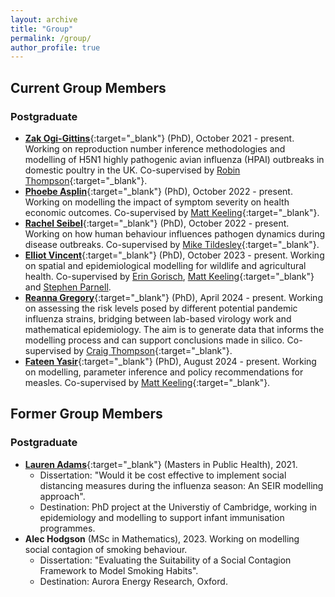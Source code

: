 ```yaml
---
layout: archive
title: "Group"
permalink: /group/
author_profile: true
---
```


## Current Group Members

### Postgraduate

* [**Zak Ogi-Gittins**](https://warwick.ac.uk/fac/sci/mathsys/people/students/mathsysii/gittins/){:target="_blank"} (PhD), October 2021 - present. Working on reproduction number inference methodologies and modelling of H5N1 highly pathogenic avian influenza (HPAI) outbreaks in domestic poultry in the UK. Co-supervised by [Robin Thompson](https://www.robin-thompson.co.uk/){:target="_blank"}.
* [**Phoebe Asplin**](https://warwick.ac.uk/fac/sci/mathsys/people/students/mathsysii/asplin/){:target="_blank"} (PhD), October 2022 - present. Working on modelling the impact of symptom severity on health economic outcomes. Co-supervised by [Matt Keeling](https://warwick.ac.uk/fac/sci/maths/people/staff/matt_keeling/){:target="_blank"}.
* [**Rachel Seibel**](https://warwick.ac.uk/fac/sci/mathsys/people/students/mathsysii/seibel/){:target="_blank"} (PhD), October 2022 - present. Working on how human behaviour influences pathogen dynamics during disease outbreaks. Co-supervised by [Mike Tildesley](https://warwick.ac.uk/fac/sci/lifesci/people/mtildesley/){:target="_blank"}.
* [**Elliot Vincent**](https://warwick.ac.uk/fac/sci/mathsys/people/students/mathsysii/vincent/){:target="_blank"} (PhD), October 2023 - present. Working on spatial and epidemiological modelling for wildlife and agricultural health. Co-supervised by [Erin Gorisch](https://warwick.ac.uk/fac/sci/lifesci/people/egorsich/), [Matt Keeling](https://warwick.ac.uk/fac/sci/maths/people/staff/matt_keeling/){:target="_blank"} and [Stephen Parnell](https://warwick.ac.uk/fac/sci/lifesci/people/sparnell/).
* [**Reanna Gregory**](https://warwick.ac.uk/fac/cross_fac/igpp/ab101/104/){:target="_blank"} (PhD), April 2024 - present. Working on assessing the risk levels posed by different potential pandemic influenza strains, bridging between lab-based virology work and mathematical epidemiology. The aim is to generate data that informs the modelling process and can support conclusions made in silico. Co-supervised by [Craig Thompson](https://warwick.ac.uk/fac/sci/med/research/biomedical/labs/cthompson/){:target="_blank"}.
* [**Fateen Yasir**](https://warwick.ac.uk/fac/sci/mathsys/people/students/mathsysii/fateen_yasir){:target="_blank"} (PhD), August 2024 - present. Working on modelling, parameter inference and policy recommendations for measles. Co-supervised by [Matt Keeling](https://warwick.ac.uk/fac/sci/maths/people/staff/matt_keeling/){:target="_blank"}.

## Former Group Members

### Postgraduate

* [**Lauren Adams**](https://www.vet.cam.ac.uk/staff/lauren-adams){:target="_blank"} (Masters in Public Health), 2021. 
    * Dissertation: "Would it be cost effective to implement social distancing measures during the influenza season: An SEIR modelling approach".
    * Destination: PhD project at the Universtiy of Cambridge, working in epidemiology and modelling to support infant immunisation programmes.
* **Alec Hodgson** (MSc in Mathematics), 2023. Working on modelling social contagion of smoking behaviour.  
    * Dissertation: "Evaluating the Suitability of a Social Contagion Framework to Model Smoking Habits".
    * Destination: Aurora Energy Research, Oxford.